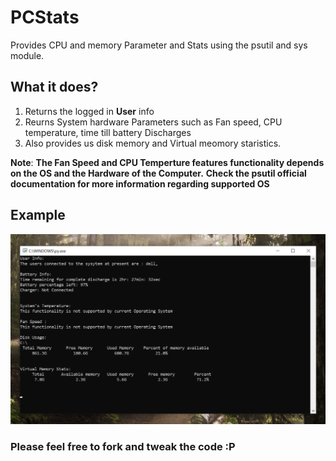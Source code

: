 # PCStats
Provides CPU and memory Parameter and Stats using the psutil and sys module.

## What it does?

1. Returns the logged in **User** info
2. Reurns System hardware Parameters such as Fan speed, CPU temperature, time till battery Discharges
3. Also provides us disk memory and Virtual meomory staristics.

**Note**: 
**The Fan Speed and CPU Temperture features functionality depends on the OS and the Hardware of the Computer.**
**Check the psutil official documentation for more information regarding supported OS**

## Example
![](/Images/Example_1.png)

### Please feel free to fork and tweak the code :P
